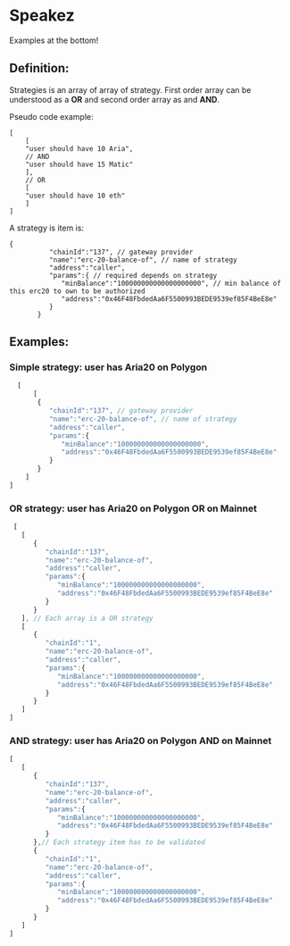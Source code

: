 
# Speakez  
  
  Examples at the bottom!
  
## Definition:  

Strategies is an array of array of strategy. First order array can be understood as a **OR** and second order array as and **AND**.

Pseudo code example:
```
[
	[
	"user should have 10 Aria", 
	// AND
	"user should have 15 Matic"
	],
	// OR
	[
	"user should have 10 eth"
	]
]
```

A strategy is item is:

```
{
	      "chainId":"137", // gateway provider
	      "name":"erc-20-balance-of", // name of strategy
	      "address":"caller",
	      "params":{ // required depends on strategy
	         "minBalance":"100000000000000000000", // min balance of this erc20 to own to be authorized
	         "address":"0x46F48FbdedAa6F5500993BEDE9539ef85F4BeE8e"
	      }
	   }
```

## Examples:  
  
### Simple strategy: user has Aria20  on Polygon
  
```javascript  
  [
	  [
	   {
	      "chainId":"137", // gateway provider
	      "name":"erc-20-balance-of", // name of strategy
	      "address":"caller",
	      "params":{
	         "minBalance":"100000000000000000000",
	         "address":"0x46F48FbdedAa6F5500993BEDE9539ef85F4BeE8e"
	      }
	   }
	]
]
```

### OR strategy: user has Aria20  on Polygon **OR** on Mainnet
 
```javascript  
 [
   [
      {
         "chainId":"137",
         "name":"erc-20-balance-of",
         "address":"caller",
         "params":{
            "minBalance":"100000000000000000000",
            "address":"0x46F48FbdedAa6F5500993BEDE9539ef85F4BeE8e"
         }
      }
   ], // Each array is a OR strategy
   [
      {
         "chainId":"1",
         "name":"erc-20-balance-of",
         "address":"caller",
         "params":{
            "minBalance":"100000000000000000000",
            "address":"0x46F48FbdedAa6F5500993BEDE9539ef85F4BeE8e"
         }
      }
   ]
]
```


### AND strategy: user has Aria20  on Polygon **AND** on Mainnet
 
```javascript  
[
   [
      {
         "chainId":"137",
         "name":"erc-20-balance-of",
         "address":"caller",
         "params":{
            "minBalance":"100000000000000000000",
            "address":"0x46F48FbdedAa6F5500993BEDE9539ef85F4BeE8e"
         }
      },// Each strategy item has to be validated
      {
         "chainId":"1",
         "name":"erc-20-balance-of",
         "address":"caller",
         "params":{
            "minBalance":"100000000000000000000",
            "address":"0x46F48FbdedAa6F5500993BEDE9539ef85F4BeE8e"
         }
      }
   ]
]
```
